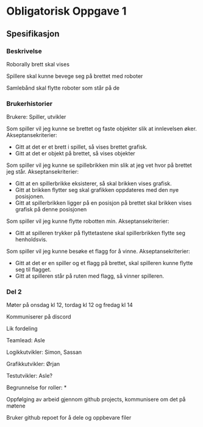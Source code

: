# Obligatorisk Oppgave 1


## Spesifikasjon
### Beskrivelse




Roborally brett skal vises

Spillere skal kunne bevege seg på brettet med roboter

Samlebånd skal flytte roboter som står på de


### Brukerhistorier

Brukere: Spiller, utvikler

Som spiller vil jeg kunne se brettet og faste objekter slik at innlevelsen øker.  
        Akseptansekriterier:
- Gitt at det er et brett i spillet, så vises brettet grafisk.
- Gitt at det er objekt på brettet, så vises objekter

Som spiller vil jeg kunne se spillebrikken min slik at jeg vet hvor på brettet jeg står.
        Akseptansekriterier:
- Gitt at en spillerbrikke eksisterer, så skal brikken vises grafisk.
- Gitt at brikken flytter seg skal grafikken oppdateres med den nye posisjonen.
- Gitt at spillerbrikken ligger på en posisjon på brettet skal brikken 
  vises grafisk på denne posisjonen

Som spiller vil jeg kunne flytte robotten min.
        Akseptansekriterier:
- Gitt at spilleren trykker på flyttetastene skal spillerbrikken flytte seg henholdsvis.

Som spiller vil jeg kunne besøke et flagg for å vinne.
        Akseptansekriterier:
- Gitt at det er en spiller og et flagg på brettet, skal spilleren kunne flytte seg til flagget.
- Gitt at spilleren står på ruten med flagg, så vinner spilleren.

### Del 2
Møter på onsdag kl 12, tordag kl 12 og fredag kl 14

Kommuniserer på discord



Lik fordeling

Teamlead: Asle

Logikkutvikler: Simon, Sassan

Grafikkutvikler: Ørjan

Testutvikler: Asle?

Begrunnelse for roller:
*

Oppfølging av arbeid gjennom github projects, kommunisere om det på møtene

Bruker github repoet for å dele og oppbevare filer
